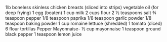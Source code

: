  1lb boneless skinless chicken breasts (sliced into strips)
 vegetable oil (for deep frying)
 1 egg (beaten)
 1 cup milk
 2 cups flour
 2 ½ teaspoons salt
 ¾ teaspoon pepper
 1/8 teaspoon paprika
 1/8 teaspoon garlic powder
 1/8 teaspoon baking powder
 1 cup romaine lettuce (shredded)
 1 tomato (diced)
 6 flour tortillas
 Pepper Mayonnaise-
 ½ cup mayonnaise
 1 teaspoon ground black pepper
 1 teaspoon lemon juice           
